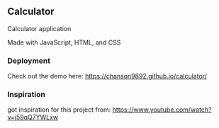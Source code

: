 ## Calculator

Calculator application

Made with JavaScript, HTML, and CSS

### Deployment
Check out the demo here: https://chanson9892.github.io/calculator/

### Inspiration
got inspiration for this project from: https://www.youtube.com/watch?v=j59qQ7YWLxw
